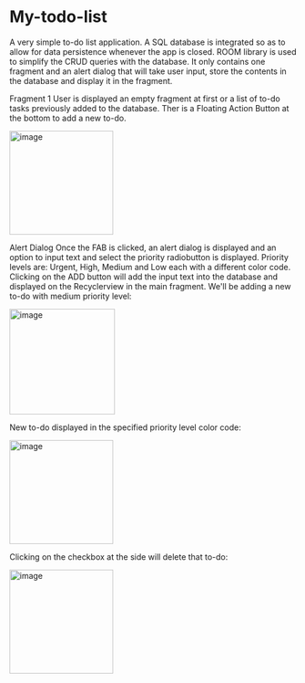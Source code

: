 # My-todo-list

A very simple to-do list application.
A SQL database is integrated so as to allow for data persistence whenever the app is closed. ROOM library is used to simplify the CRUD queries with the database.
It only contains one fragment and an alert dialog that will take user input, store the contents in the database and display it in the fragment.

Fragment 1
User is displayed an empty fragment at first or a list of to-do tasks previously added to the database. Ther is a Floating Action Button at the bottom to add a new to-do.

<img width="182" alt="image" src="https://user-images.githubusercontent.com/38509636/193653371-2ca2786b-3050-4327-8570-ea49e51919f6.png">

Alert Dialog
Once the FAB is clicked, an alert dialog is displayed and an option to input text and select the priority radiobutton is displayed.
Priority levels are: Urgent, High, Medium and Low each with a different color code.
Clicking on the ADD button will add the input text into the database and displayed on the Recyclerview in the main fragment.
We'll be adding a new to-do with medium priority level:

<img width="185" alt="image" src="https://user-images.githubusercontent.com/38509636/193654460-e584a936-a7e1-40f5-b62b-7972371fee42.png">

New to-do displayed in the specified priority level color code:

<img width="182" alt="image" src="https://user-images.githubusercontent.com/38509636/193654680-fb4d09a9-f3cd-48e2-9ec5-714bbd90a712.png">

Clicking on the checkbox at the side will delete that to-do:

<img width="182" alt="image" src="https://user-images.githubusercontent.com/38509636/193653371-2ca2786b-3050-4327-8570-ea49e51919f6.png">




